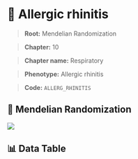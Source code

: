 # 🧪 Allergic rhinitis

> **Root:** Mendelian Randomization

> **Chapter:** 10  

> **Chapter name:** Respiratory

> **Phenotype:** Allergic rhinitis  

> **Code:** `ALLERG_RHINITIS`

## 🧬 Mendelian Randomization  

<img src="/MR/Figures/Forward/ALLERG_RHINITIS.png"/>

## 📊 Data Table

<CsvTableMRF src="/public/MR/Data/Forward/ALLERG_RHINITIS.csv"/>
